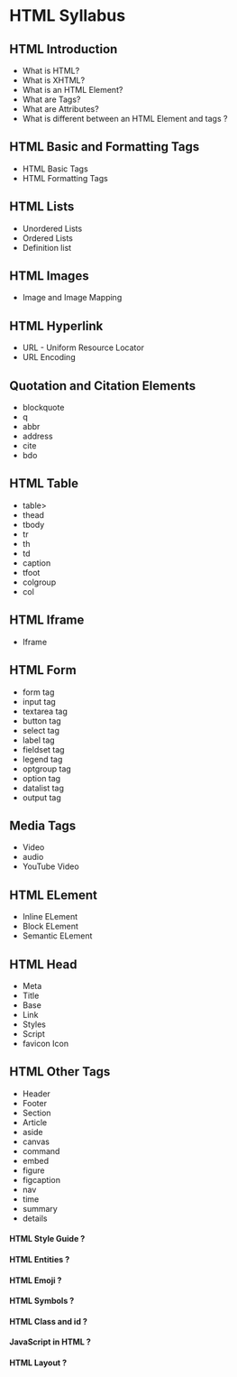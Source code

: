 # HTML Syllabus

## HTML Introduction

* What is HTML?
* What is XHTML?
* What is an HTML Element?
* What are Tags?
* What are Attributes?
* What is different between an HTML Element and tags ?

## HTML Basic and  Formatting Tags

* HTML Basic Tags
* HTML Formatting Tags

## HTML Lists

* Unordered Lists
* Ordered Lists
* Definition list

## HTML Images

* Image and Image Mapping

## HTML Hyperlink

* URL - Uniform Resource Locator
* URL Encoding

## Quotation and Citation Elements

* blockquote
* q
* abbr
* address
* cite
* bdo
## HTML Table

* table>
* thead
* tbody
* tr
* th
* td
* caption
* tfoot
* colgroup
* col

## HTML Iframe

* Iframe

## HTML Form

* form tag
* input tag
* textarea tag
* button tag
* select tag
* label tag
* fieldset tag
* legend tag
* optgroup tag
* option tag
* datalist tag
* output tag
  
## Media Tags

* Video
* audio
* YouTube Video

## HTML ELement

* Inline ELement
* Block ELement
* Semantic ELement

## HTML Head

* Meta
* Title
* Base
* Link
* Styles
* Script
* favicon Icon

## HTML Other Tags

* Header
* Footer
* Section
* Article
* aside 
* canvas
* command
* embed
* figure
* figcaption
* nav
* time
* summary
* details

#### HTML Style Guide ?

#### HTML Entities ?

#### HTML Emoji ?

#### HTML Symbols ?

#### HTML Class and id ?

#### JavaScript in HTML ?

#### HTML Layout ?

